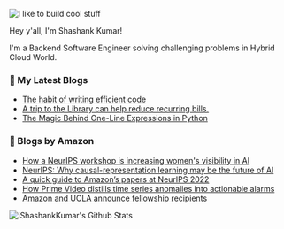 ![I like to build cool stuff](https://res.cloudinary.com/dt8g3rhcy/image/upload/v1595929574/i_like_to_build_cool_shit._1_nzbwjh.png)

Hey y'all, I'm Shashank Kumar! 

I'm a Backend Software Engineer solving challenging problems in Hybrid Cloud World.

### 📕 My Latest Blogs
<!-- BLOG-POST-LIST:START -->
- [The habit of writing efficient code](https://medium.com/@ishashankkumar/the-habit-of-writing-efficient-code-153b05f04269?source=rss-d24dda280d5f------2)
- [A trip to the Library can help reduce recurring bills.](https://medium.com/swlh/a-trip-to-the-library-can-help-reduce-recurring-bills-23bca495cdf5?source=rss-d24dda280d5f------2)
- [The Magic Behind One-Line Expressions in Python](https://medium.com/swlh/the-magic-behind-one-line-expressions-in-python-816c10180c5c?source=rss-d24dda280d5f------2)
<!-- BLOG-POST-LIST:END -->

### 📕 Blogs by Amazon
<!-- AMAZON-BLOG-POST-LIST:START -->
- [How a NeurIPS workshop is increasing women&#39;s visibility in AI](https://www.amazon.science/blog/how-a-neurips-workshop-is-increasing-womens-visibility-in-ai)
- [NeurIPS: Why causal-representation learning may be the future of AI](https://www.amazon.science/blog/neurips-why-causal-representation-learning-may-be-the-future-of-ai)
- [A quick guide to Amazon’s papers at NeurIPS 2022](https://www.amazon.science/blog/a-quick-guide-to-amazons-papers-at-neurips-2022)
- [How Prime Video distills time series anomalies into actionable alarms](https://www.amazon.science/blog/how-prime-video-distills-time-series-anomalies-into-actionable-alarms)
- [Amazon and UCLA announce fellowship recipients](https://www.amazon.science/latest-news/amazon-and-ucla-announce-fellowship-recipients)
<!-- AMAZON-BLOG-POST-LIST:END -->



<img align="center" alt="iShashankKumar's Github Stats" src="https://github-readme-stats.vercel.app/api?username=ishashankkumar&show_icons=true&hide_border=true" />
